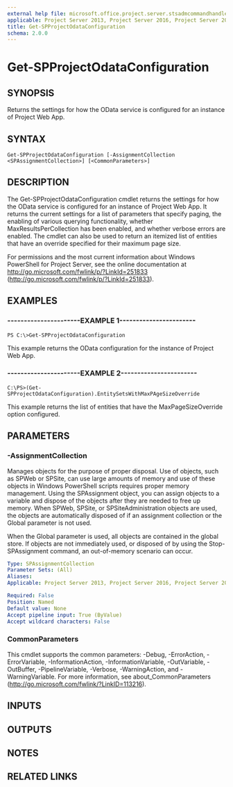 ```yaml
---
external help file: microsoft.office.project.server.stsadmcommandhandler.dll-help.xml
applicable: Project Server 2013, Project Server 2016, Project Server 2019
title: Get-SPProjectOdataConfiguration
schema: 2.0.0
---
```


# Get-SPProjectOdataConfiguration

## SYNOPSIS
Returns the settings for how the OData service is configured for an instance of Project Web App.

## SYNTAX

```
Get-SPProjectOdataConfiguration [-AssignmentCollection <SPAssignmentCollection>] [<CommonParameters>]
```

## DESCRIPTION
The Get-SPProjectOdataConfiguration cmdlet returns the settings for how the OData service is configured for an instance of Project Web App. 
It returns the current settings for a list of parameters that specify paging, the enabling of various querying functionality, whether MaxResultsPerCollection has been enabled, and whether verbose errors are enabled.
The cmdlet can also be used to return an itemized list of entities that have an override specified for their maximum page size.

For permissions and the most current information about Windows PowerShell for Project Server, see the online documentation at http://go.microsoft.com/fwlink/p/?LinkId=251833 (http://go.microsoft.com/fwlink/p/?LinkId=251833).

## EXAMPLES

### ----------------------EXAMPLE 1----------------------- 
```
PS C:\>Get-SPProjectOdataConfiguration
```

This example returns the OData configuration for the instance of Project Web App.

### ----------------------EXAMPLE 2----------------------- 
```
C:\PS>(Get-SPProjectOdataConfiguration).EntitySetsWithMaxPAgeSizeOverride
```

This example returns the list of entities that have the MaxPageSizeOverride option configured.

## PARAMETERS

### -AssignmentCollection
Manages objects for the purpose of proper disposal.
Use of objects, such as SPWeb or SPSite, can use large amounts of memory and use of these objects in Windows PowerShell scripts requires proper memory management.
Using the SPAssignment object, you can assign objects to a variable and dispose of the objects after they are needed to free up memory.
When SPWeb, SPSite, or SPSiteAdministration objects are used, the objects are automatically disposed of if an assignment collection or the Global parameter is not used.

When the Global parameter is used, all objects are contained in the global store.
If objects are not immediately used, or disposed of by using the Stop-SPAssignment command, an out-of-memory scenario can occur.

```yaml
Type: SPAssignmentCollection
Parameter Sets: (All)
Aliases: 
Applicable: Project Server 2013, Project Server 2016, Project Server 2019

Required: False
Position: Named
Default value: None
Accept pipeline input: True (ByValue)
Accept wildcard characters: False
```

### CommonParameters
This cmdlet supports the common parameters: -Debug, -ErrorAction, -ErrorVariable, -InformationAction, -InformationVariable, -OutVariable, -OutBuffer, -PipelineVariable, -Verbose, -WarningAction, and -WarningVariable. For more information, see about_CommonParameters (http://go.microsoft.com/fwlink/?LinkID=113216).

## INPUTS

## OUTPUTS

## NOTES

## RELATED LINKS

